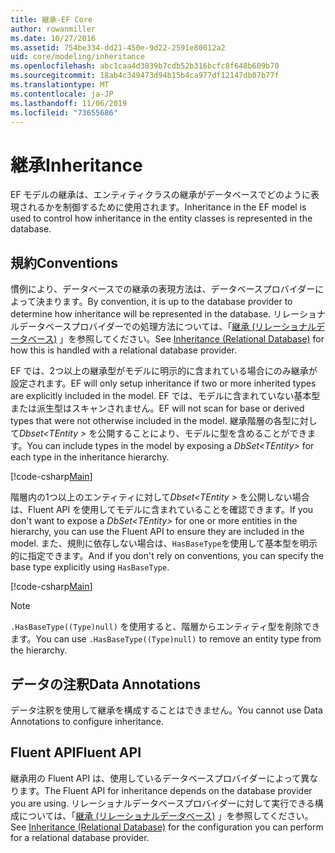 ```yaml
---
title: 継承-EF Core
author: rowanmiller
ms.date: 10/27/2016
ms.assetid: 754be334-dd21-450e-9d22-2591e80012a2
uid: core/modeling/inheritance
ms.openlocfilehash: abc1caa4d3839b7cdb52b316bcfc8f648b609b70
ms.sourcegitcommit: 18ab4c349473d94b15b4ca977df12147db07b77f
ms.translationtype: MT
ms.contentlocale: ja-JP
ms.lasthandoff: 11/06/2019
ms.locfileid: "73655686"
---
```

# <a name="inheritance"></a><span data-ttu-id="7674b-102">継承</span><span class="sxs-lookup"><span data-stu-id="7674b-102">Inheritance</span></span>

<span data-ttu-id="7674b-103">EF モデルの継承は、エンティティクラスの継承がデータベースでどのように表現されるかを制御するために使用されます。</span><span class="sxs-lookup"><span data-stu-id="7674b-103">Inheritance in the EF model is used to control how inheritance in the entity classes is represented in the database.</span></span>

## <a name="conventions"></a><span data-ttu-id="7674b-104">規約</span><span class="sxs-lookup"><span data-stu-id="7674b-104">Conventions</span></span>

<span data-ttu-id="7674b-105">慣例により、データベースでの継承の表現方法は、データベースプロバイダーによって決まります。</span><span class="sxs-lookup"><span data-stu-id="7674b-105">By convention, it is up to the database provider to determine how inheritance will be represented in the database.</span></span> <span data-ttu-id="7674b-106">リレーショナルデータベースプロバイダーでの処理方法については、「[継承 (リレーショナルデータベース)](relational/inheritance.md) 」を参照してください。</span><span class="sxs-lookup"><span data-stu-id="7674b-106">See [Inheritance (Relational Database)](relational/inheritance.md) for how this is handled with a relational database provider.</span></span>

<span data-ttu-id="7674b-107">EF では、2つ以上の継承型がモデルに明示的に含まれている場合にのみ継承が設定されます。</span><span class="sxs-lookup"><span data-stu-id="7674b-107">EF will only setup inheritance if two or more inherited types are explicitly included in the model.</span></span> <span data-ttu-id="7674b-108">EF では、モデルに含まれていない基本型または派生型はスキャンされません。</span><span class="sxs-lookup"><span data-stu-id="7674b-108">EF will not scan for base or derived types that were not otherwise included in the model.</span></span> <span data-ttu-id="7674b-109">継承階層の各型に対して*Dbset\<TEntity >* を公開することにより、モデルに型を含めることができます。</span><span class="sxs-lookup"><span data-stu-id="7674b-109">You can include types in the model by exposing a *DbSet\<TEntity>* for each type in the inheritance hierarchy.</span></span>

[!code-csharp[Main](../../../samples/core/Modeling/Conventions/InheritanceDbSets.cs?highlight=3-4&name=Model)]

<span data-ttu-id="7674b-110">階層内の1つ以上のエンティティに対して*Dbset\<TEntity >* を公開しない場合は、Fluent API を使用してモデルに含まれていることを確認できます。</span><span class="sxs-lookup"><span data-stu-id="7674b-110">If you don't want to expose a *DbSet\<TEntity>* for one or more entities in the hierarchy, you can use the Fluent API to ensure they are included in the model.</span></span>
<span data-ttu-id="7674b-111">また、規則に依存しない場合は、`HasBaseType`を使用して基本型を明示的に指定できます。</span><span class="sxs-lookup"><span data-stu-id="7674b-111">And if you don't rely on conventions, you can specify the base type explicitly using `HasBaseType`.</span></span>

[!code-csharp[Main](../../../samples/core/Modeling/Conventions/InheritanceModelBuilder.cs?highlight=7&name=Context)]

> [!NOTE]
> <span data-ttu-id="7674b-112">`.HasBaseType((Type)null)` を使用すると、階層からエンティティ型を削除できます。</span><span class="sxs-lookup"><span data-stu-id="7674b-112">You can use `.HasBaseType((Type)null)` to remove an entity type from the hierarchy.</span></span>

## <a name="data-annotations"></a><span data-ttu-id="7674b-113">データの注釈</span><span class="sxs-lookup"><span data-stu-id="7674b-113">Data Annotations</span></span>

<span data-ttu-id="7674b-114">データ注釈を使用して継承を構成することはできません。</span><span class="sxs-lookup"><span data-stu-id="7674b-114">You cannot use Data Annotations to configure inheritance.</span></span>

## <a name="fluent-api"></a><span data-ttu-id="7674b-115">Fluent API</span><span class="sxs-lookup"><span data-stu-id="7674b-115">Fluent API</span></span>

<span data-ttu-id="7674b-116">継承用の Fluent API は、使用しているデータベースプロバイダーによって異なります。</span><span class="sxs-lookup"><span data-stu-id="7674b-116">The Fluent API for inheritance depends on the database provider you are using.</span></span> <span data-ttu-id="7674b-117">リレーショナルデータベースプロバイダーに対して実行できる構成については、「[継承 (リレーショナルデータベース)](relational/inheritance.md) 」を参照してください。</span><span class="sxs-lookup"><span data-stu-id="7674b-117">See [Inheritance (Relational Database)](relational/inheritance.md) for the configuration you can perform for a relational database provider.</span></span>

